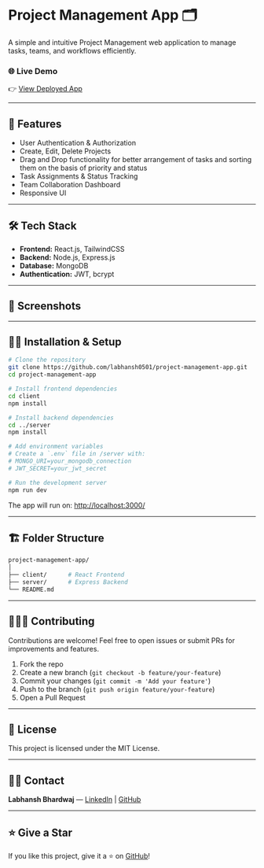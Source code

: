# Project Management App 🗂️
A simple and intuitive Project Management web application to manage tasks, teams, and workflows efficiently.

### 🌐 Live Demo
👉 [View Deployed App](https://master.d1pg7hef1kjhum.amplifyapp.com/)

---

## 🚀 Features
- User Authentication & Authorization
- Create, Edit, Delete Projects
- Drag and Drop functionality for better arrangement of tasks and sorting them on the basis of priority and status
- Task Assignments & Status Tracking
- Team Collaboration Dashboard
- Responsive UI

---

## 🛠️ Tech Stack
- **Frontend:** React.js, TailwindCSS
- **Backend:** Node.js, Express.js
- **Database:** MongoDB
- **Authentication:** JWT, bcrypt

---

## 📸 Screenshots
<!-- Add screenshots/gifs here -->
<!-- Example -->
<!-- ![Dashboard View](./screenshots/dashboard.png) -->

---

## 🧑‍💻 Installation & Setup

```bash
# Clone the repository
git clone https://github.com/labhansh0501/project-management-app.git
cd project-management-app

# Install frontend dependencies
cd client
npm install

# Install backend dependencies
cd ../server
npm install

# Add environment variables
# Create a `.env` file in /server with:
# MONGO_URI=your_mongodb_connection
# JWT_SECRET=your_jwt_secret

# Run the development server
npm run dev
```

The app will run on: [http://localhost:3000/](http://localhost:3000/)

---

## 🏗️ Folder Structure
```bash
project-management-app/
│
├── client/      # React Frontend
├── server/      # Express Backend
└── README.md
```

---

## 🧑‍🤝‍🧑 Contributing
Contributions are welcome! Feel free to open issues or submit PRs for improvements and features.

1. Fork the repo
2. Create a new branch (`git checkout -b feature/your-feature`)
3. Commit your changes (`git commit -m 'Add your feature'`)
4. Push to the branch (`git push origin feature/your-feature`)
5. Open a Pull Request

---

## 📄 License
This project is licensed under the MIT License.

---

## 🙋‍♂️ Contact
**Labhansh Bhardwaj** — [LinkedIn](https://www.linkedin.com/in/lakshya-bhardwaj-0568b01a5) | [GitHub](https://github.com/labhansh0501)

---

## ⭐ Give a Star
If you like this project, give it a ⭐️ on [GitHub](https://github.com/labhansh0501/project-management-app)!